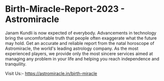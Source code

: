 # Birth-Miracle-Report-2023 - Astromiracle
Janam Kundli is now expected of everybody. Advancements in technology bring the uncomfortable truth that people often exaggerate what the future may hold. Get an accurate and reliable report from the natal horoscope of Astromiracle, the world's leading astrology company. As the most experienced players, we provide only the most sincere services aimed at managing any problem in your life and helping you reach independence and tranquility.

Visit Us:- https://astromiracle.in/birth-miracle
